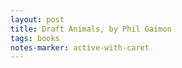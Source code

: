 ```yaml
---
layout: post
title: Draft Animals, by Phil Gaimon
tags: books
notes-marker: active-with-caret
---
```


